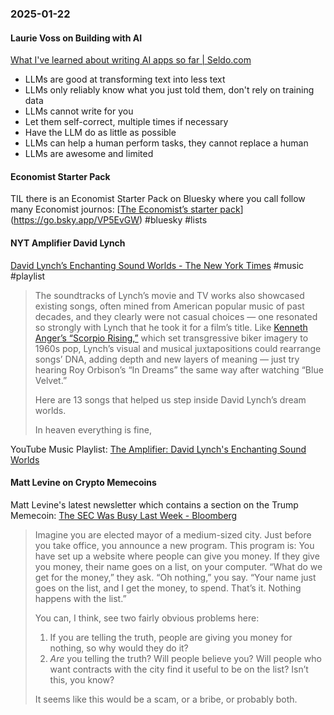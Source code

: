 ### 2025-01-22
#### Laurie Voss on Building with AI
[What I've learned about writing AI apps so far \| Seldo.com](https://seldo.com/posts/what-ive-learned-about-writing-ai-apps-so-far)

* LLMs are good at transforming text into less text
* LLMs only reliably know what you just told them, don't rely on training data
* LLMs cannot write for you
* Let them self-correct, multiple times if necessary
* Have the LLM do as little as possible
* LLMs can help a human perform tasks, they cannot replace a human
* LLMs are awesome and limited

#### Economist Starter Pack
TIL there is an Economist Starter Pack on Bluesky where you call follow many Economist journos: [[The Economist’s starter pack](https://bsky.app/profile/economist.com)](https://go.bsky.app/VP5EvGW) #bluesky #lists 

#### NYT Amplifier David Lynch
[David Lynch’s Enchanting Sound Worlds - The New York Times](https://www.nytimes.com/2025/01/21/arts/music/amplifier-newsletter-david-lynch-music.html) #music #playlist 

> The soundtracks of Lynch’s movie and TV works also showcased existing songs, often mined from American popular music of past decades, and they clearly were not casual choices — one resonated so strongly with Lynch that he took it for a film’s title. Like [Kenneth Anger’s “Scorpio Rising,”](https://www.youtube.com/watch?v=6M08Czuqy80) which set transgressive biker imagery to 1960s pop, Lynch’s visual and musical juxtapositions could rearrange songs’ DNA, adding depth and new layers of meaning — just try hearing Roy Orbison’s “In Dreams” the same way after watching “Blue Velvet.”
>
> Here are 13 songs that helped us step inside David Lynch’s dream worlds.
>
> In heaven everything is fine,

YouTube Music Playlist: [The Amplifier: David Lynch's Enchanting Sound Worlds](https://music.youtube.com/playlist?list=PLu_RmAJBNiIIbPoXC_Kfn6WX-42GXeFde&si=7JkfCsIBKTT2KxMU)

#### Matt Levine on Crypto Memecoins
Matt Levine's latest newsletter which contains a section on the Trump Memecoin: [The SEC Was Busy Last Week - Bloomberg](https://www.bloomberg.com/opinion/articles/2025-01-21/the-sec-was-busy-last-week)

> Imagine you are elected mayor of a medium-sized city. Just before you take office, you announce a new program. This program is: You have set up a website where people can give you money. If they give you money, their name goes on a list, on your computer. “What do we get for the money,” they ask. “Oh nothing,” you say. “Your name just goes on the list, and I get the money, to spend. That’s it. Nothing happens with the list.”
> 
> You can, I think, see two fairly obvious problems here:
>
> 1. If you are telling the truth, people are giving you money for nothing, so why would they do it?
> 2. _Are_ you telling the truth? Will people believe you? Will people who want contracts with the city find it useful to be on the list? Isn’t this, you know?
> 
> It seems like this would be a scam, or a bribe, or probably both.

